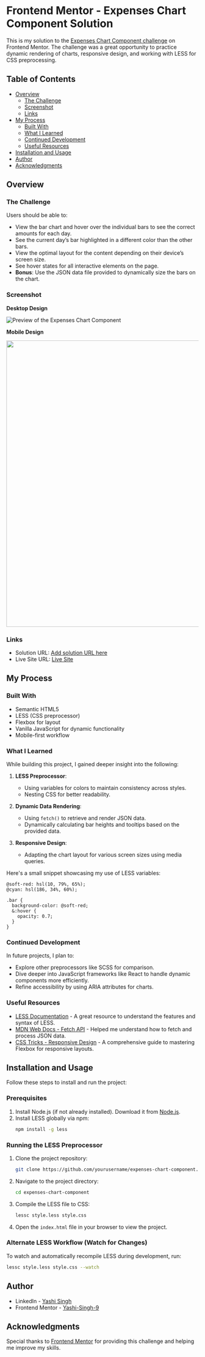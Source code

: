 # Frontend Mentor - Expenses Chart Component Solution  

This is my solution to the [Expenses Chart Component challenge](https://www.frontendmentor.io/challenges/expenses-chart-component-e7yJBUdjwt) on Frontend Mentor. The challenge was a great opportunity to practice dynamic rendering of charts, responsive design, and working with LESS for CSS preprocessing.  

## Table of Contents  

- [Overview](#overview)  
  - [The Challenge](#the-challenge)  
  - [Screenshot](#screenshot)  
  - [Links](#links)  
- [My Process](#my-process)  
  - [Built With](#built-with)  
  - [What I Learned](#what-i-learned)  
  - [Continued Development](#continued-development)  
  - [Useful Resources](#useful-resources)  
- [Installation and Usage](#installation-and-usage)  
- [Author](#author)  
- [Acknowledgments](#acknowledgments)  

## Overview  

### The Challenge  

Users should be able to:  
- View the bar chart and hover over the individual bars to see the correct amounts for each day.  
- See the current day’s bar highlighted in a different color than the other bars.  
- View the optimal layout for the content depending on their device’s screen size.  
- See hover states for all interactive elements on the page.  
- **Bonus**: Use the JSON data file provided to dynamically size the bars on the chart.  

### Screenshot  

**Desktop Design**

![Preview of the Expenses Chart Component](design/desktop-design.png)  

**Mobile Design**

<img src="design/mobile-design.png" height="750">

### Links  

- Solution URL: [Add solution URL here](https://your-solution-url.com)  
- Live Site URL: [Live Site](https://yashi-singh-9.github.io/Expenses-Chart-Component/)  

## My Process  

### Built With  

- Semantic HTML5  
- LESS (CSS preprocessor)  
- Flexbox for layout  
- Vanilla JavaScript for dynamic functionality  
- Mobile-first workflow  

### What I Learned  

While building this project, I gained deeper insight into the following:  

1. **LESS Preprocessor**:  
   - Using variables for colors to maintain consistency across styles.  
   - Nesting CSS for better readability.  

2. **Dynamic Data Rendering**:  
   - Using `fetch()` to retrieve and render JSON data.  
   - Dynamically calculating bar heights and tooltips based on the provided data.  

3. **Responsive Design**:  
   - Adapting the chart layout for various screen sizes using media queries.  

Here's a small snippet showcasing my use of LESS variables:  
```less  
@soft-red: hsl(10, 79%, 65%);  
@cyan: hsl(186, 34%, 60%);  

.bar {  
  background-color: @soft-red;  
  &:hover {  
    opacity: 0.7;  
  }  
}  
```  

### Continued Development  

In future projects, I plan to:  
- Explore other preprocessors like SCSS for comparison.  
- Dive deeper into JavaScript frameworks like React to handle dynamic components more efficiently.  
- Refine accessibility by using ARIA attributes for charts.  

### Useful Resources  

- [LESS Documentation](https://lesscss.org/) - A great resource to understand the features and syntax of LESS.  
- [MDN Web Docs - Fetch API](https://developer.mozilla.org/en-US/docs/Web/API/Fetch_API) - Helped me understand how to fetch and process JSON data.  
- [CSS Tricks - Responsive Design](https://css-tricks.com/snippets/css/a-guide-to-flexbox/) - A comprehensive guide to mastering Flexbox for responsive layouts.  

## Installation and Usage  

Follow these steps to install and run the project:  

### Prerequisites  

1. Install Node.js (if not already installed). Download it from [Node.js](https://nodejs.org/).  
2. Install LESS globally via npm:  
   ```bash  
   npm install -g less  
   ```  

### Running the LESS Preprocessor  

1. Clone the project repository:  
   ```bash  
   git clone https://github.com/yourusername/expenses-chart-component.git  
   ```  

2. Navigate to the project directory:  
   ```bash  
   cd expenses-chart-component  
   ```  

3. Compile the LESS file to CSS:  
   ```bash  
   lessc style.less style.css  
   ```  

4. Open the `index.html` file in your browser to view the project.  

### Alternate LESS Workflow (Watch for Changes)  

To watch and automatically recompile LESS during development, run:  
```bash  
lessc style.less style.css --watch  
```  

## Author  

- LinkedIn - [Yashi Singh](https://www.linkedin.com/in/yashi-singh-b4143a246)  
- Frontend Mentor - [Yashi-Singh-9](https://www.frontendmentor.io/profile/Yashi-Singh-9)  

## Acknowledgments  

Special thanks to [Frontend Mentor](https://www.frontendmentor.io) for providing this challenge and helping me improve my skills.  